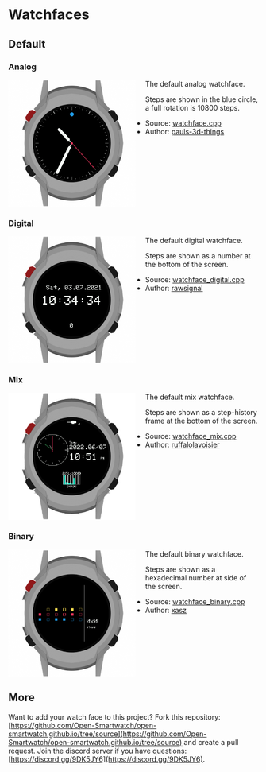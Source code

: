 # Watchfaces

## Default

### Analog

<img src="/assets/apps/watchfaces/watchface_analog_osw.png" width="256px" style="float:left; margin-right:20px"/>
The default analog watchface.

Steps are shown in the blue circle, a full rotation is 10800 steps.

 * Source: [watchface.cpp](https://github.com/Open-Smartwatch/open-smartwatch-os/blob/master/src/apps/watchfaces/watchface.cpp)
 * Author: [pauls-3d-things](https://github.com/pauls-3d-things)

<div style="clear: both; margin-bottom:20px"></div>

### Digital

<img src="/assets/apps/watchfaces/watchface_digital_osw.png" width="256px" style="float:left; margin-right:20px"/>
The default digital watchface.

Steps are shown as a number at the bottom of the screen.

 * Source: [watchface_digital.cpp](https://github.com/Open-Smartwatch/open-smartwatch-os/blob/master/src/apps/watchfaces/watchface_digital.cpp)
 * Author: [rawsignal](https://github.com/rawsignal)

<div style="clear: both"></div>

### Mix

<img src="/assets/apps/watchfaces/watchface_mix_osw.png" width="256px" style="float:left; margin-right:20px"/>
The default mix watchface.

Steps are shown as a step-history frame at the bottom of the screen.

 * Source: [watchface_mix.cpp](https://github.com/Open-Smartwatch/open-smartwatch-os/blob/master/src/apps/watchfaces/watchface_mix.cpp)
 * Author: [ruffalolavoisier](https://github.com/RuffaloLavoisier)

<div style="clear: both"></div>

### Binary

<img src="/assets/apps/watchfaces/watchface_binary_osw.png" width="256px" style="float:left; margin-right:20px"/>
The default binary watchface.

Steps are shown as a hexadecimal number at side of the screen.

 * Source: [watchface_binary.cpp](https://github.com/Open-Smartwatch/open-smartwatch-os/blob/master/src/apps/watchfaces/watchface_binary.cpp)
 * Author: [xasz](https://github.com/xasz)

<div style="clear: both"></div>


## More

Want to add your watch face to this project? Fork this repository: [https://github.com/Open-Smartwatch/open-smartwatch.github.io/tree/source](https://github.com/Open-Smartwatch/open-smartwatch.github.io/tree/source) and create a pull request. Join the discord server if you have questions: [https://discord.gg/9DK5JY6](https://discord.gg/9DK5JY6).
